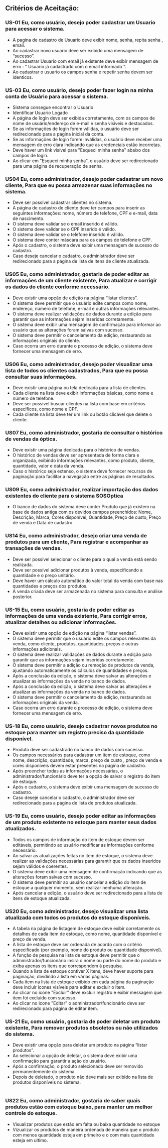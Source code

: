 ## Critérios de Aceitação:

### US-01 Eu, como usuário, desejo poder cadastrar um Usuario para acessar o sistema.
  
  - A pagina de cadastro de Usuario deve exibir nome, senha, repita senha , email.
  - Ao cadastrar novo usuario deve ser exibido uma mensagem de “sucesso”.
  - Ao cadastrar Usuario com email já existente deve exibir mensagem de erro : “ Usuario já cadastrado com o email informado “.
  - Ao cadastrar o usuario os campos senha e repetir senha devem ser identicos.

    
### US-03 Eu, como usuário, desejo poder fazer login na minha conta de Usuário para acessar o sistema.

  - Sistema consegue encontrar o Usuario
  - Identificar Usuario Logado
  - A página de login deve ser exibida corretamente, com os campos de nome de usuário/endereço de e-mail e senha visíveis e destacados.
  - Se as informações de login forem válidas, o usuário deve ser redirecionado para a página inicial da conta.
  - Se as informações de login forem inválidas, o usuário deve receber uma mensagem de erro clara indicando que as credenciais estão incorretas.
  - Deve haver um link visível para "Esqueci minha senha" abaixo dos campos de login.
  - Ao clicar em "Esqueci minha senha", o usuário deve ser redirecionado para uma página de recuperação de senha.  

### US04 Eu, como administrador, desejo poder cadastrar um novo cliente, Para que eu possa armazenar suas informações no sistema.

  - Deve ser possível cadastrar clientes no sistema.
  - A página de cadastro de cliente deve ter campos para inserir as seguintes informações: nome, número de telefone, CPF e e-mail, data de nascimento.
  - O sistema deve validar se o email inserido é válido.
  - O sistema deve validar se o CPF inserido é válido.
  - O sistema deve validar se o telefone inserido é válido.
  - O sistema deve conter máscara para os campos de telefone e CPF.
  - Após o cadastro, o sistema deve exibir uma mensagem de sucesso do cadastro.
  - Caso deseje cancelar o cadastro, o administrador deve ser redirecionado para a página de lista de itens de cliente atualizada.

### US05 Eu, como administrador, gostaria de poder editar as informações de um cliente existente, Para atualizar e corrigir os dados do cliente conforme necessário.

  - Deve existir uma opção de edição na página “listar clientes”.
  - O sistema deve permitir que o usuário edite campos como nome, endereço, número de telefone, e-mail e outras informações relevantes.
  - O sistema deve realizar validações de dados durante a edição para garantir que as informações sejam inseridas corretamente.
  - O sistema deve exibir uma mensagem de confirmação para informar ao usuário que as alterações foram salvas com sucesso.
  - O sistema deve permitir o cancelamento da edição, restaurando as informações originais do cliente.
  - Caso ocorra um erro durante o processo de edição, o sistema deve fornecer uma mensagem de erro.


### US06 Eu, como administrador, desejo poder visualizar uma lista de todos os clientes cadastrados, Para que eu possa consultar suas informações.

  - Deve existir uma página ou tela dedicada para a lista de clientes.
  - Cada cliente na lista deve exibir informações básicas, como nome e número de telefone.
  - Deve ser possível buscar clientes na lista com base em critérios específicos, como nome e CPF.
  - Cada cliente na lista deve ter um link ou botão clicável que delete o cliente.

### US07 Eu, como administrador, gostaria de consultar o histórico de vendas da óptica.

  - Deve existir uma página dedicada para o histórico de vendas.
  - O histórico de vendas deve ser apresentada de forma clara e organizada, exibindo informações relevantes, como produto, cliente, quantidade, valor e data da venda.
  - Caso o histórico seja extenso, o sistema deve fornecer recursos de paginação para facilitar a navegação entre as páginas de resultados.


### US09 Eu, como administrador, realizar importação dos dados existentes do cliente para o sistema SOSOptica

  - O banco de dados do sistema deve conter Produto que já existem na base de dados antiga com os devidos campos preenchidos: Nome, Descrição, Marca, Cores disponívei, Quantidade, Preço de custo, Preço de venda e Data de cadastro.


### US14 Eu, como administrador, desejo criar uma venda de produtos para um cliente, Para registrar e acompanhar as transações de vendas.

  - Deve ser possível selecionar o cliente para o qual a venda está sendo realizada.
  - Deve ser possível adicionar produtos à venda, especificando a quantidade e o preço unitário.
  - Deve haver um cálculo automático do valor total da venda com base nas quantidades e preços dos produtos.
  - A venda criada deve ser armazenada no sistema para consulta e análise posterior.

### US-15 Eu, como usuário, gostaria de poder editar as informações de uma venda existente, Para corrigir erros, atualizar detalhes ou adicionar informações.

  - Deve existir uma opção de edição na página “listar vendas”.
  - O sistema deve permitir que o usuário edite os campos relevantes da venda, como cliente, produtos, quantidades, preços e outras informações adicionais.
  - O sistema deve realizar validações de dados durante a edição para garantir que as informações sejam inseridas corretamente.
  - O sistema deve permitir a adição ou remoção de produtos da venda, ajustando automaticamente os cálculos de quantidades e preços.
  - Após a conclusão da edição, o sistema deve salvar as alterações e atualizar as informações da venda no banco de dados.
  - Após a conclusão da edição, o sistema deve salvar as alterações e atualizar as informações da venda no banco de dados.
  - O sistema deve permitir o cancelamento da edição, restaurando as informações originais da venda.
  - Caso ocorra um erro durante o processo de edição, o sistema deve fornecer uma mensagem de erro.

### US-18 Eu, como usuário, desejo cadastrar novos produtos no estoque para manter um registro preciso da quantidade disponível.

  - Produto deve ser cadastrado no banco de dados com sucesso.
  - Os campos necessários para cadastrar um item de estoque, como nome, descrição, quantidade, marca, preço de custo , preço de venda e cores disponíveis devem estar presentes na página de cadastro.
  - Após preencher todas as informações necessárias, o administrador/funcionário deve ter a opção de salvar o registro do item de estoque.
  - Após o cadastro, o sistema deve exibir uma mensagem de sucesso do cadastro.
  - Caso deseje cancelar o cadastro, o administrador deve ser redirecionado para a página de lista de produtos atualizada.


### US-19 Eu, como usuário, desejo poder editar as informações de um produto existente no estoque para manter seus dados atualizados.

  - Todos os campos de informação do item de estoque devem ser editáveis, permitindo ao usuário modificar as informações conforme necessário.
  - Ao salvar as atualizações feitas no item de estoque, o sistema deve realizar as validações necessárias para garantir que os dados inseridos sejam válidos e coerentes.
  - O sistema deve exibir uma mensagem de confirmação indicando que as alterações foram salvas com sucesso.
  - O sistema deve permitir ao usuário cancelar a edição do item de estoque a qualquer momento, sem realizar nenhuma alteração.
  - Após cancelar a edição, o usuário deve ser redirecionado para a lista de itens de estoque atualizada.


### US20 Eu, como administrador, desejo visualizar uma lista atualizada com todos os produtos do estoque disponíveis.


  - A tabela na página de listagem de estoque deve exibir corretamente os detalhes de cada item de estoque, como nome, quantidade disponível e preço de venda.
  - A lista de estoque deve ser ordenada de acordo com o critério especificado (por exemplo, nome do produto ou quantidade disponível).
  - A função de pesquisa na lista de estoque deve permitir que o administrador/funcionário insira o nome ou parte do nome do produto e exiba apenas os itens que correspondem à pesquisa.
  - Quando a lista de estoque contiver X itens, deve haver suporte para paginação, dividindo a lista em várias páginas.
  - Cada item na lista de estoque exibido em cada página da paginação deve incluir ícones visíveis para editar e excluir o item.
  - Ao clicar no icone "Excluir" deve excluir registro e exibir messagem que item foi excluido com sucesso.
  - Ao clicar no icone "Editar" o administrador/funcionário deve ser redirecionado para página de editar item.

### US-21 Eu, como usuário, gostaria de poder deletar um produto existente, Para remover produtos obsoletos ou não utilizados do sistema.

  - Deve existir uma opção para deletar um produto na página “listar produtos”.
  - Ao selecionar a opção de deletar, o sistema deve exibir uma confirmação para garantir a ação do usuário.
  - Após a confirmação, o produto selecionado deve ser removido permanentemente do sistema.
  - Depois de deletado, o produto não deve mais ser exibido na lista de produtos disponíveis no sistema.
    <br><br>

### US22 Eu, como administrador, gostaria de saber quais produtos estão com estoque baixo, para manter um melhor controle do estoque.
  - Visualizar produtos que estão em falta ou baixa quantidade no estoque
  - Vizualizar os produtos de maneira ordenada de maneira que o produto com menos quantidade esteja em primeiro e o com mais quantidade esteja em ultimo.


